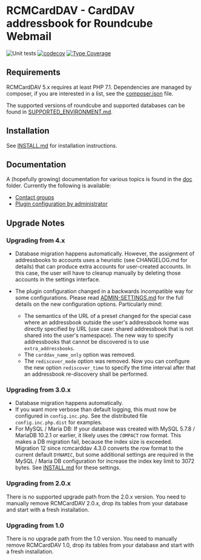 # RCMCardDAV - CardDAV addressbook for Roundcube Webmail
![Unit tests](https://github.com/mstilkerich/rcmcarddav/workflows/CI%20Build/badge.svg)
[![codecov](https://codecov.io/gh/mstilkerich/rcmcarddav/graph/badge.svg)](https://codecov.io/gh/mstilkerich/rcmcarddav)
[![Type Coverage](https://shepherd.dev/github/mstilkerich/rcmcarddav/coverage.svg)](https://shepherd.dev/github/mstilkerich/rcmcarddav)

## Requirements

RCMCardDAV 5.x requires at least PHP 7.1. Dependencies are managed by composer, if you are interested in a list, see the
[composer.json](composer.json) file.

The supported versions of roundcube and supported databases can be found in
[SUPPORTED_ENVIRONMENT.md](doc/SUPPORTED_ENVIRONMENT.md).

## Installation

See [INSTALL.md](doc/INSTALL.md) for installation instructions.

## Documentation

A (hopefully growing) documentation for various topics is found in the [doc](doc/) folder. Currently the following is available:

- [Contact groups](doc/GROUPS.md)
- [Plugin configuration by administrator](doc/ADMIN-SETTINGS.md)

## Upgrade Notes

### Upgrading from 4.x

- Database migration happens automatically. However, the assignment of addressbooks to accounts uses a heuristic (see
  CHANGELOG.md for details) that can produce extra accounts for user-created accounts. In this case, the user will have
  to cleanup manually by deleting those accounts in the settings interface.

- The plugin configuration changed in a backwards incompatible way for some configurations. Please read
  [ADMIN-SETTINGS.md](doc/ADMIN-SETTINGS.md) for the full details on the new configuration options. Particularly mind:
  - The semantics of the URL of a preset changed for the special case where an addressbook outside the user's
    addressbook home was directly specified by URL (use case: shared addressbook that is not shared into the user's
    namespace). The new way to specify addressbooks that cannot be discovered is to use `extra_addressbooks`.
  - The `carddav_name_only` option was removed.
  - The `rediscover_mode` option was removed. Now you can configure the new option `rediscover_time` to specify the
    time interval after that an addressbook re-discovery shall be performed.

### Upgrading from 3.0.x

- Database migration happens automatically.
- If you want more verbose than default logging, this must now be configured in `config.inc.php`. See the distributed
  file `config.inc.php.dist` for examples.
- For MySQL / Maria DB: If your database was created with MySQL 5.7.8 / MariaDB 10.2.1 or earlier, it likely uses the
  `COMPACT` row format. This makes a DB migration fail, because the index size is exceeded. Migration 12 since
  rcmcarddav 4.3.0 converts the row format to the current default `DYNAMIC`, but some additional settings are required
  in the MySQL / Maria DB configuration for increase the index key limit to 3072 bytes. See [INSTALL.md](doc/INSTALL.md)
  for these settings.

### Upgrading from 2.0.x

There is no supported upgrade path from the 2.0.x version. You need to manually remove RCMCardDAV 2.0.x, drop its tables
from your database and start with a fresh installation.

### Upgrading from 1.0

There is no upgrade path from the 1.0 version. You need to manually remove RCMCardDAV 1.0, drop its tables from your
database and start with a fresh installation.

<!-- vim: set ts=4 sw=4 expandtab fenc=utf8 ff=unix tw=120: -->
